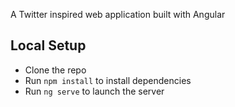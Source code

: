 A Twitter inspired web application built with Angular

## Local Setup

- Clone the repo
- Run `npm install` to install dependencies
- Run `ng serve` to launch the server
